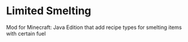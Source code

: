# Limited Smelting
Mod for Minecraft: Java Edition that add recipe types for smelting items with certain fuel
